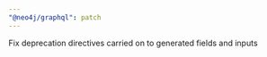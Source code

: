 ```yaml
---
"@neo4j/graphql": patch
---
```


Fix deprecation directives carried on to generated fields and inputs
